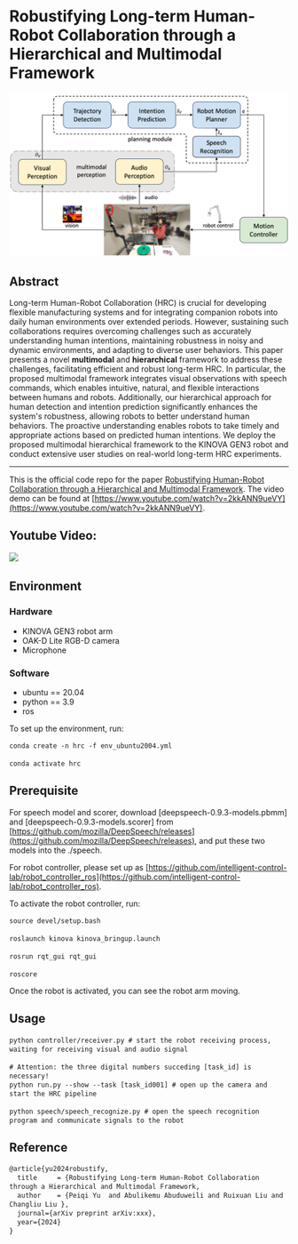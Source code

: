 # Robustifying Long-term Human-Robot Collaboration through a Hierarchical and Multimodal Framework
![Architecture](/assets/images/architecture.png)

## Abstract
Long-term Human-Robot Collaboration (HRC) is crucial for developing flexible manufacturing systems and for integrating companion robots into daily human environments over extended periods. However, sustaining such collaborations requires overcoming challenges such as accurately understanding human intentions, maintaining robustness in noisy and dynamic environments, and adapting to diverse user behaviors.
This paper presents a novel **multimodal** and **hierarchical** framework to address these challenges, facilitating efficient and robust long-term HRC. In particular, the proposed multimodal framework integrates visual observations with speech commands, which enables intuitive, natural, and flexible interactions between humans and robots. Additionally, our hierarchical approach for human detection and intention prediction significantly enhances the system's robustness, allowing robots to better understand human behaviors. The proactive understanding enables robots to take timely and appropriate actions based on predicted human intentions. 
We deploy the proposed multimodal hierarchical framework to the KINOVA GEN3 robot and conduct extensive user studies on real-world long-term HRC experiments. 
***


This is the official code repo for the paper [Robustifying Human-Robot Collaboration through a Hierarchical and Multimodal Framework](). The video demo can be found at [https://www.youtube.com/watch?v=2kkANN9ueVY](https://www.youtube.com/watch?v=2kkANN9ueVY).

## Youtube Video:
[![](https://i.ytimg.com/vi/2kkANN9ueVY/maxresdefault.jpg)](https://www.youtube.com/watch?v=2kkANN9ueVY "")


## Environment
### Hardware
- KINOVA GEN3 robot arm
- OAK-D Lite RGB-D camera
- Microphone

### Software
- ubuntu == 20.04
- python == 3.9
- ros

To set up the environment, run:
```
conda create -n hrc -f env_ubuntu2004.yml

conda activate hrc
```

## Prerequisite
For speech model and scorer, download [deepspeech-0.9.3-models.pbmm] and [deepspeech-0.9.3-models.scorer] from [https://github.com/mozilla/DeepSpeech/releases](https://github.com/mozilla/DeepSpeech/releases), and put these two models into the ./speech.

For robot controller, please set up as [https://github.com/intelligent-control-lab/robot_controller_ros](https://github.com/intelligent-control-lab/robot_controller_ros).

To activate the robot controller, run:
```
source devel/setup.bash

roslaunch kinova kinova_bringup.launch

rosrun rqt_gui rqt_gui

roscore
```
Once the robot is activated, you can see the robot arm moving.

## Usage
```
python controller/receiver.py # start the robot receiving process, waiting for receiving visual and audio signal

# Attention: the three digital numbers succeding [task_id] is necessary!
python run.py --show --task [task_id001] # open up the camera and start the HRC pipeline

python speech/speech_recognize.py # open the speech recognition program and communicate signals to the robot
```

## Reference
```
@article{yu2024robustify,
  title     = {Robustifying Long-term Human-Robot Collaboration through a Hierarchical and Multimodal Framework,
  author    = {Peiqi Yu  and Abulikemu Abuduweili and Ruixuan Liu and Changliu Liu },
  journal={arXiv preprint arXiv:xxx},
  year={2024}
}
```



